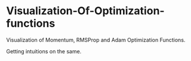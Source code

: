 # Visualization-Of-Optimization-functions
Visualization of Momentum, RMSProp and Adam Optimization Functions.

Getting intuitions on the same. 
